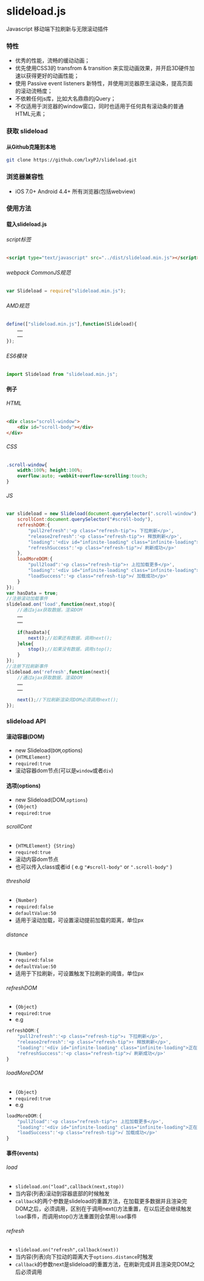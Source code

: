 # slideload.js

Javascript 移动端下拉刷新与无限滚动插件

### 特性

- 优秀的性能，流畅的缓动动画；
- 优先使用CSS3的 transfrom & transition 来实现动画效果，并开启3D硬件加速以获得更好的动画性能；
- 使用 Passive event listeners 新特性，并使用浏览器原生滚动条，提高页面的滚动流畅度；
- 不依赖任何js库，比如大名鼎鼎的jQuery；
- 不仅适用于浏览器的window窗口，同时也适用于任何具有滚动条的普通HTML元素；

### 获取 slideload

#### 从Github克隆到本地

```bash
git clone https://github.com/lxyPJ/slideload.git
```

### 浏览器兼容性

- iOS 7.0+ Android 4.4+ 所有浏览器(包括webview)

### 使用方法

#### 载入slideload.js
###### script标签
```html
<script type="text/javascript" src="../dist/slideload.min.js"></script>
```
###### webpack CommonJS规范
```javascript
var Slideload = require("slideload.min.js");
```
###### AMD规范
```javascript
define(["slideload.min.js"],function(Slideload){
    ……
    ……
});
```
###### ES6模块
```javascript
import Slideload from "slideload.min.js";
```

#### 例子

###### HTML

```html
<div class="scroll-window">
    <div id="scroll-body"></div>
</div>
```
###### CSS
```css
.scroll-window{
    width:100%; height:100%;
    overflow:auto; -webkit-overflow-scrolling:touch;
}
```
###### JS
```javascript
var slideload = new Slideload(document.querySelector(".scroll-window"),{
    scrollCont:document.querySelector("#scroll-body"),
    refreshDOM:{
        "pull2refresh":'<p class="refresh-tip">↓ 下拉刷新</p>',
        "release2refresh":'<p class="refresh-tip">↑ 释放刷新</p>',
        "loading":'<div id="infinite-loading" class="infinite-loading">正在刷新...</div>',
        "refreshSuccess":'<p class="refresh-tip">√ 刷新成功</p>'
    },
    loadMoreDOM:{
        "pull2load":'<p class="refresh-tip">↑ 上拉加载更多</p>',
        "loading":'<div id="infinite-loading" class="infinite-loading">正在加载...</div>',
        "loadSuccess":'<p class="refresh-tip">√ 加载成功</p>'
    }
});
var hasData = true;
//注册滚动加载事件
slideload.on('load',function(next,stop){
    //通过ajax获取数据，渲染DOM
    ……
    ……

    if(hasData){
        next();//如果还有数据，调用next();
    }else{
        stop();//如果没有数据，调用stop();
    }
});
//注册下拉刷新事件
slideload.on('refresh',function(next){
    //通过ajax获取数据，渲染DOM
    ……
    ……

    next();//下拉刷新渲染完DOM必须调用next();
});
```

### slideload API

#### 滚动容器(DOM)

- new Slideload(```DOM```,options)
- `{HTMLElement}`
- `required:true`
- 滚动容器dom节点(可以是`window`或者`div`)

#### 选项(options)

- new Slideload(DOM,```options```)
- `{Object}`
- `required:true`

###### scrollCont

- `{HTMLElement} {String}`
- `required:true`
- 滚动内容dom节点
- 也可以传入class或者id  ( e.g `"#scroll-body"` or `".scroll-body"` )

###### threshold
- `{Number}`
- `required:false`
- `defaultValue:50` 
- 适用于滚动加载，可设置滚动提前加载的距离，单位px

###### distance

- `{Number}`
- `required:false`
- `defaultValue:50`
- 适用于下拉刷新，可设置触发下拉刷新的阈值，单位px

###### refreshDOM

- `{Object}`
- `required:true`
- e.g
```javascript
refreshDOM:{
    "pull2refresh":'<p class="refresh-tip">↓ 下拉刷新</p>',
    "release2refresh":'<p class="refresh-tip">↑ 释放刷新</p>',
    "loading":'<div id="infinite-loading" class="infinite-loading">正在刷新...</div>',
    "refreshSuccess":'<p class="refresh-tip">√ 刷新成功</p>'
}
```

###### loadMoreDOM

- `{Object}`
- `required:true`
- e.g
```javascript
loadMoreDOM:{
    "pull2load":'<p class="refresh-tip">↑ 上拉加载更多</p>',
    "loading":'<div id="infinite-loading" class="infinite-loading">正在加载...</div>',
    "loadSuccess":'<p class="refresh-tip">√ 加载成功</p>'
}
```

#### 事件(events)

###### load

- `slideload.on("load",callback(next,stop))`
- 当内容(列表)滚动到容器底部的时候触发
- `callback`的两个参数是slideload的重置方法，在加载更多数据并且渲染完DOM之后，必须调用，区别在于调用next()方法重置，在以后还会继续触发`load`事件，而调用stop()方法重置则会禁用`load`事件

###### refresh

- `slideload.on("refresh",callback(next))`
- 当内容(列表)向下拉动的距离大于`options.distance`时触发
- `callback`的参数next是slideload的重置方法，在刷新完成并且渲染完DOM之后必须调用
